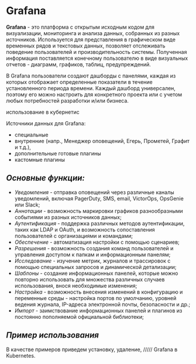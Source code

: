 # Grafana

**Grafana** - это платформа с открытым исходным кодом для визуализации, мониторинга и анализа данных, собранных из разных источников. Используется для представления в графическом виде временных рядов и текстовых данных, позволяет отслеживать поведение пользователей и производительность системы. Полученная информация поставляется конечному пользователю в виде визуальных отчетов - диаграмм, графиков, таблиц, предупреждений.

В  Grafana пользователи создают дашборды с панелями, каждая из которых отображает определенные показатели в течение установленного периода времени. Каждый дашборд универсален, поэтому его можно настроить для конкретного проекта или с учетом любых потребностей разработки и/или бизнеса.

использование в кубернетис

Источники данных для Grafana:
- специальные
- внутренние (напр., Менеджер оповещений, Егерь, Прометей, Графит и т.д.),
- дополнительные готовые плагины
- кастомные плагины 





## *Основные функции:*
- *Уведомления* - отправка оповещений через различные каналы уведомлений, включая PagerDuty, SMS, email, VictorOps, OpsGenie или Slack;
- *Аннотации* - возможность маркировки графиков разнообразными событиями из разных источников данных;
- *Аутентификация* - поддержка различных методов аутентификации, таких как LDAP и OAuth, и возможность сопоставления пользователей с организациями и командами;
- *Обеспечение* - автоматизация настройки с помощью сценариев;
- *Разрешения* - возможность создания команд пользователей и управления доступом к папкам и информационным панелям;
- *Исследование* - изучение метрик, журналов и трассировок с помощью специальных запросов и динамической детализации;
- *Шаблоны* - создание информационных панелей, которые можно повторно использовать для множества различных случаев использования, внося необходимые изменения;
- *Настройка* - возможность внесения изменений в конфигурацию и переменные среды - настройка портов по умолчанию, уровней ведения журнала, IP-адреса электронной почты, безопасности и др.;
- *Импорт* - заимствование информационных панелей и плагинов из постоянно пополняемой официальной библиотеки;

## *Пример использования*
В качестве примеров приведем установку, удаление, ///// Grafana в Kubernetes.




